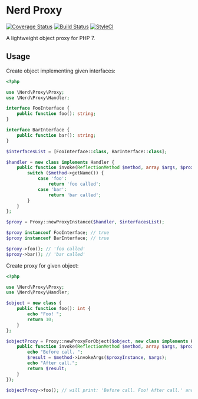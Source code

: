 # Nerd Proxy
[![Coverage Status](https://coveralls.io/repos/github/nerd-components/nerd-proxy/badge.svg?branch=master)](https://coveralls.io/github/nerd-components/nerd-proxy?branch=master)
[![Build Status](https://travis-ci.org/nerd-components/nerd-proxy.svg?branch=master)](https://travis-ci.org/nerd-components/nerd-proxy)
[![StyleCI](https://styleci.io/repos/93853528/shield?branch=master)](https://styleci.io/repos/93853528)

A lightweight object proxy for PHP 7.

## Usage
Create object implementing given interfaces:
```php
<?php

use \Nerd\Proxy\Proxy;
use \Nerd\Proxy\Handler;

interface FooInterface {
    public function foo(): string;
}

interface BarInterface {
    public function bar(): string;
}

$interfacesList = [FooInterface::class, BarInterface::class];

$handler = new class implements Handler {
    public function invoke(ReflectionMethod $method, array $args, $proxyInstance) {
        switch ($method->getName()) {
            case 'foo':
                return 'foo called';
            case 'bar':
                return 'bar called';
        }
    }
};

$proxy = Proxy::newProxyInstance($handler, $interfacesList);

$proxy instanceof FooInterface; // true
$proxy instanceof BarInterface; // true

$proxy->foo(); // 'foo called'
$proxy->bar(); // 'bar called'
```

Create proxy for given object:
```php
<?php

use \Nerd\Proxy\Proxy;
use \Nerd\Proxy\Handler;

$object = new class {
    public function foo(): int {
        echo "Foo! ";
        return 10;
    }
};

$objectProxy = Proxy::newProxyForObject($object, new class implements Handler {
    public function invoke(ReflectionMethod $method, array $args, $proxyInstance) {
        echo "Before call. ";
        $result = $method->invokeArgs($proxyInstance, $args);
        echo "After call.";
        return $result;
    }
});

$objectProxy->foo(); // will print: 'Before call. Foo! After call.' and then return 10 
```
